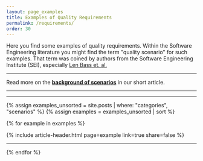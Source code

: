 ```yaml
---
layout: page_examples
title: Examples of Quality Requirements
permalink: /requirements/
order: 30
---
```


Here you find some examples of quality requirements. 
Within the Software Engineering literature you might find the term "quality scenario" for such examples. 
That term was coined by authors from the Software Engineering Institute (SEI), especially [Len Bass et. al.](/references/#bass-swa-practice)

<hr class="with-no-margin"/>

Read more on the **[background of scenarios](/_articles/06-quality-requirements/)** in our short article.

<hr class="with-no-margin"/>

<div id="search-results">
    <hr id="first-hr" class="with-no-margin"/>

{% assign examples_unsorted = site.posts | where: "categories", "scenarios" %}
{% assign examples = examples_unsorted | sort %}


{% for example in examples %}
   <div class="article-wrapper">
      <article>
         {% include article-header.html page=example link=true share=false %}
       </article>
    <hr class="with-no-margin"/>
  </div>
{% endfor %}


</div>
